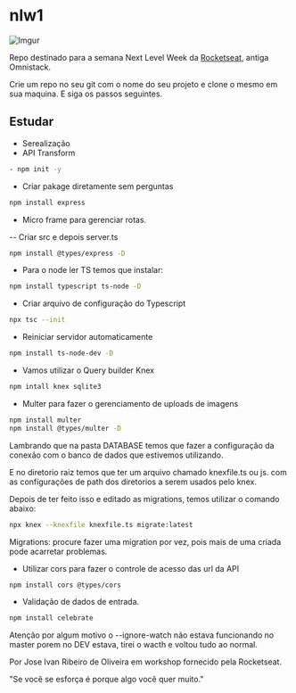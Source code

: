 # nlw1

![Imgur](https://i.imgur.com/agf76lb.jpg)

Repo destinado para a semana Next Level Week da [Rocketseat](https://rocketseat.com.br/), antiga Omnistack.

Crie um repo no seu git com o nome do seu projeto e clone o mesmo em sua maquina. E siga os passos seguintes.

## Estudar

- Serealização
- API Transform

```bash
- npm init -y
```

- Criar pakage diretamente sem perguntas

```bash
npm install express
```

- Micro frame para gerenciar rotas.

-- Criar src e depois server.ts

```bash
npm install @types/express -D
```

- Para o node ler TS temos que instalar:

```bash
npm install typescript ts-node -D
```

- Criar arquivo de configuração do Typescript

```bash
npx tsc --init
```

- Reiniciar servidor automaticamente

```bash
npm install ts-node-dev -D
```

- Vamos utilizar o Query builder Knex

```bash
npm intall knex sqlite3
```

- Multer para fazer o gerenciamento de uploads de imagens

```bash
npm install multer
npm install @types/multer -D
```

Lambrando que na pasta DATABASE temos que fazer a configuração da conexão com o banco de dados que estivemos utilizando.

E no diretorio raiz temos que ter um arquivo chamado knexfile.ts ou js. com as configurações de path dos diretorios a serem usados pelo knex.

Depois de ter feito isso e editado as migrations, temos utilizar o comando abaixo:

```bash
npx knex --knexfile knexfile.ts migrate:latest
```

Migrations: procure fazer uma migration por vez, pois mais de uma criada pode acarretar problemas.

- Utilizar cors para fazer o controle de acesso das url da API

```bash
npm install cors @types/cors
```

- Validação de dados de entrada.

```bash
npm install celebrate
```

Atenção por algum motivo o --ignore-watch não estava funcionando no master porem no DEV estava, tirei o wacth e voltou tudo ao normal.

Por Jose Ivan Ribeiro de Oliveira em workshop fornecido pela Rocketseat.

"Se você se esforça é porque algo você quer muito."

